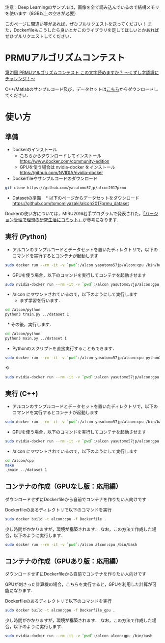 注意：Deep Learningのサンプルは，画像を全て読み込んでいるので結構メモリを使います（8GB以上の空きが必要）

このページに間違い等があれば，ぜひプルリクエストを送ってください！
また，Dockerfileもこうしたら良いとかこのライブラリを足してほしいとかあればぜひプルリクエストしてください．

# PRMUアルゴリズムコンテスト

[第21回 PRMUアルゴリズムコンテスト この文字読めますか？ 〜くずし字認識にチャレンジ！〜](https://sites.google.com/view/alcon2017prmu)

C++/Matlabのサンプルコード及び，データセットは[こちら](https://github.com/tomomiyazaki/alcon2017prmu)からダウンロードしてください．

# 使い方

## 準備

* Dockerのインストール
    * こちらからダウンロードしてインストール https://www.docker.com/community-edition
    * GPUを使う場合は nvidia-docker をインストール https://github.com/NVIDIA/nvidia-docker
* Dockerfileやサンプルコードのダウンロード
```bash
git clone https://github.com/yasutomo57jp/alcon2017prmu
```
* Datasetの準備
    * 以下のページからデータセットをダウンロード
         https://github.com/tomomiyazaki/alcon2017prmu_dataset

Dockerの使い方については，MIRU2016若手プログラムで発表された，[「バージョン管理で理想の研究生活にコミット」](https://87dc9068-a-62cb3a1a-s-sites.googlegroups.com/site/miru2016hamamatsu/wakate/Wakate-VCS.pdf?attachauth=ANoY7cpB_-uqm2qiDVgP2RVrTmqT-ok9w6gMmzt-G75oWInKX2GmVU9Qu4AxR24TjgEIz0lz588fxMFwuIGXuvAl_md8kDJYT_jltEL6Bz-tZQa5XS0ACAdPZQQ9xZnMw-Ra-03ccAynKgDIK3S7eBRgg20rXVndaCm8K9TQQ4FrriMxgJu5o-mm0meBzdwB5Xp7fBwBbc69iDf4tkHIHX4CcWIj72-r8Ztzng8mCMIPE2ZcfyGcogU%3D&attredirects=0)が参考になります．

## 実行 (Python)

* アルコンのサンプルコードとデータセットを置いたディレクトリで，以下のコマンドを実行するとコンテナが起動します

```bash
sudo docker run --rm -it -v `pwd`:/alcon yasutomo57jp/alcon:cpu /bin/bash
```

* GPUを使う場合，以下のコマンドを実行してコンテナを起動させます

```bash
sudo nvidia-docker run --rm -it -v `pwd`:/alcon yasutomo57jp/alcon:gpu /bin/bash
```

* /alcon にマウントされているので，以下のようにして実行します
   * まず学習を行います．
```bash
cd /alcon/python
python3 train.py ../dataset 1
```
   * その後，実行します．
```bash
cd /alcon/python
python3 main.py ../dataset 1
```

* Pythonのスクリプトを直接実行することもできます．
```bash
sudo docker run --rm -it -v `pwd`:/alcon yasutomo57jp/alcon:cpu python3 main.py dataset 1
```
や
```bash
sudo nvidia-docker run --rm -it -v `pwd`:/alcon yasutomo57jp/alcon:gpu python3 main.py dataset 1
```

## 実行 (C++)

* アルコンのサンプルコードとデータセットを置いたディレクトリで，以下のコマンドを実行するとコンテナが起動します

```bash
sudo docker run --rm -it -v `pwd`:/alcon yasutomo57jp/alcon:cpu /bin/bash
```

* GPUを使う場合，以下のコマンドを実行してコンテナを起動させます

```bash
sudo nvidia-docker run --rm -it -v `pwd`:/alcon yasutomo57jp/alcon:gpu /bin/bash
```

* /alcon にマウントされているので，以下のようにして実行します

```bash
cd /alcon/cpp
make
./main ../dataset 1
```

## コンテナの作成（GPUなし版：応用編）

ダウンロードせずにDockerfileから自前でコンテナを作りたい人向けです

Dockerfileのあるディレクトリで以下のコマンドを実行

```bash
sudo docker build -t alcon:cpu -f Dockerfile .
```

少し時間がかかりますが，環境が構築されます．
なお，この方法で作成した場合，以下のように実行します．
```bash
sudo docker run --rm -it -v `pwd`:/alcon alcon:cpu /bin/bash
```


## コンテナの作成（GPUあり版：応用編）

ダウンロードせずにDockerfileから自前でコンテナを作りたい人向けです

GPUが刺さった計算機の場合，こちらを実行すると，GPUを利用した計算が可能になります．

Dockerfileのあるディレクトリで以下のコマンドを実行

```bash
sudo docker build -t alcon:gpu -f Dockerfile_gpu .
```

少し時間がかかりますが，環境が構築されます．
なお，この方法で作成した場合，以下のように実行します．
```bash
sudo nvidia-docker run --rm -it -v `pwd`:/alcon alcon:gpu /bin/bash
```

